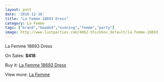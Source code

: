 ```yaml
---
layout: post
date: '2016-12-16'
title: "La Femme 18693 Dress"
category: La Femme
tags: ["brand","beaded","evening","femme","party"]
image: http://www.lustparties.com/4062-thickbox_default/la-femme-18693-dress.jpg
---
```

La Femme 18693 Dress

On Sales: **$418**
<a href="https://www.lustparties.com/en/la-femme/1346-la-femme-18693-dress.html"><amp-img layout="responsive" width="600" height="600" src="//www.lustparties.com/4062-thickbox_default/la-femme-18693-dress.jpg" alt="La Femme 18693 Dress 0" /></a>
<a href="https://www.lustparties.com/en/la-femme/1346-la-femme-18693-dress.html"><amp-img layout="responsive" width="600" height="600" src="//www.lustparties.com/4063-thickbox_default/la-femme-18693-dress.jpg" alt="La Femme 18693 Dress 1" /></a>
<a href="https://www.lustparties.com/en/la-femme/1346-la-femme-18693-dress.html"><amp-img layout="responsive" width="600" height="600" src="//www.lustparties.com/4064-thickbox_default/la-femme-18693-dress.jpg" alt="La Femme 18693 Dress 2" /></a>
<a href="https://www.lustparties.com/en/la-femme/1346-la-femme-18693-dress.html"><amp-img layout="responsive" width="600" height="600" src="//www.lustparties.com/4065-thickbox_default/la-femme-18693-dress.jpg" alt="La Femme 18693 Dress 3" /></a>

Buy it: [La Femme 18693 Dress](https://www.lustparties.com/en/la-femme/1346-la-femme-18693-dress.html "La Femme 18693 Dress")

View more: [La Femme](https://www.lustparties.com/en/4-la-femme "La Femme")